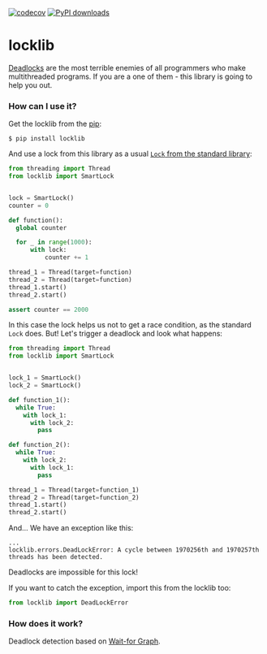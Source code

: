 [![codecov](https://codecov.io/gh/pomponchik/locklib/branch/master/graph/badge.svg)](https://codecov.io/gh/pomponchik/locklib)
[![PyPI downloads](https://img.shields.io/pypi/dm/locklib.svg)](https://pypistats.org/packages/locklib)

# locklib


[Deadlocks](https://en.wikipedia.org/wiki/Deadlock) are the most terrible enemies of all programmers who make multithreaded programs. If you are a one of them - this library is going to help you out.


### How can I use it?

Get the locklib from the [pip](https://pypi.org/project/locklib/):

```
$ pip install locklib
```

And use a lock from this library as a usual [```Lock``` from the standard library](https://docs.python.org/3/library/threading.html#lock-objects):

```python
from threading import Thread
from locklib import SmartLock


lock = SmartLock()
counter = 0

def function():
  global counter

  for _ in range(1000):
      with lock:
          counter += 1

thread_1 = Thread(target=function)
thread_2 = Thread(target=function)
thread_1.start()
thread_2.start()

assert counter == 2000
```

In this case the lock helps us not to get a race condition, as the standard ```Lock``` does. But! Let's trigger a deadlock and look what happens:

```python
from threading import Thread
from locklib import SmartLock


lock_1 = SmartLock()
lock_2 = SmartLock()

def function_1():
  while True:
    with lock_1:
      with lock_2:
        pass

def function_2():
  while True:
    with lock_2:
      with lock_1:
        pass

thread_1 = Thread(target=function_1)
thread_2 = Thread(target=function_2)
thread_1.start()
thread_2.start()
```

And... We have an exception like this:

```
...
locklib.errors.DeadLockError: A cycle between 1970256th and 1970257th threads has been detected.
```

Deadlocks are impossible for this lock!

If you want to catch the exception, import this from the locklib too:

```python
from locklib import DeadLockError
```


### How does it work?

Deadlock detection based on [Wait-for Graph](https://en.wikipedia.org/wiki/Wait-for_graph).
